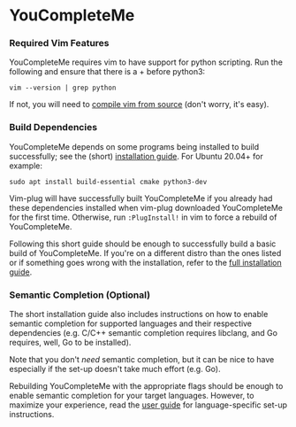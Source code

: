 # YouCompleteMe

### Required Vim Features

YouCompleteMe requires vim to have support for python scripting. Run the
following and ensure that there is a + before python3:

```
vim --version | grep python
```

If not, you will need to [compile vim from
source](https://github.com/Valloric/YouCompleteMe/wiki/Building-Vim-from-source)
(don't worry, it's easy).

### Build Dependencies

YouCompleteMe depends on some programs being installed to build successfully;
see the (short) [installation
guide](https://github.com/ycm-core/YouCompleteMe#linux-64-bit). For Ubuntu
20.04+ for example:

```
sudo apt install build-essential cmake python3-dev
```

Vim-plug will have successfully built YouCompleteMe if you already had these
dependencies installed when vim-plug downloaded YouCompleteMe for the first
time. Otherwise, run `:PlugInstall!` in vim to force a rebuild of
YouCompleteMe.

Following this short guide should be enough to successfully build a basic build
of YouCompleteMe. If you're on a different distro than the ones listed or if
something goes wrong with the installation, refer to the [full installation
guide](https://github.com/Valloric/YouCompleteMe#full-installation-guide).

### Semantic Completion (Optional)

The short installation guide also includes instructions on how to enable
semantic completion for supported languages and their respective dependencies
(e.g. C/C++ semantic completion requires libclang, and Go requires, well, Go to
be installed).

Note that you don't _need_ semantic completion, but it can be nice to have
especially if the set-up doesn't take much effort (e.g. Go).

Rebuilding YouCompleteMe with the appropriate flags should be enough to enable
semantic completion for your target languages. However, to maximize your
experience, read the [user
guide](https://github.com/Valloric/YouCompleteMe#user-guide) for
language-specific set-up instructions.

